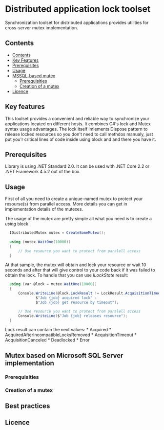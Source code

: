 # Distributed application lock toolset
Synchronization toolset for distributed applications provides utilities for cross-server mutex implementation.

## Contents

* [Contents](#contents)
* [Key Features](#key-features)
* [Prerequisites](#prerequisites)
* [Usage](#usage)
* [MSSQL-based mutex](#mutex-based-on-microsoft-sql-server-implementation)
  * [Prerequisities](#prerequisities)
  * [Creation of a mutex](#creation-of-a-mutex)
* [Licence](#licence)

## Key features

This toolset provides a convenient and reliable way to synchronize your applications located on different hosts. It combines C#'s lock and Mutex syntax usage advantages. The lock itself imlements Dispose pattern to release locked resources so you don't need to call methdos manualy, just put you'r critical lines of code inside using block and and there you have it. 

## Prerequisites

Library is using .NET Standard 2.0. It can be used with .NET Core 2.2 or .NET Framework 4.5.2 out of the box. 

## Usage

First of all you need to create a unique-named mutex to protect your resourse(s) from parallel access. More details you can get in implementation details of the mutexes.

The usage of the mutex are pretty simple all what you need is to create a *using* block

```csharp
  IDistributedMutex mutex = CreateSomeMutex();
  
  using (mutex.WaitOne(10000))
  {
      // Use resource you want to protect from paralell access
  }
```

At that sample, the mutex will obtain and lock your resource or wait 10 seconds and after that will give control to your code back if it was failed to obtain the lock. To handle that you can use *ILockState* result:

```csharp
  using (var @lock = mutex.WaitOne(10000))
  {
      Console.WriteLine(@lock.LockResult != LockResult.AcquisitionTimeout ?
              $"Job {job} acquired lock" : 
              $"Job {job} get resource by timeout");

      // Use resource you want to protect from paralell access
      Console.WriteLine($"Job {job} releases resource");
  }
```

Lock result can contain the next values: 
     * Acquired
     * AcquiredAfterIncompatibleLocksRemoved
     * AcquisitionTimeout
     * AcquisitionCanceled
     * Deadlocked
     * Error

## Mutex based on Microsoft SQL Server implementation

### Prerequisities

### Creation of a mutex

## Best practices

## Licence
